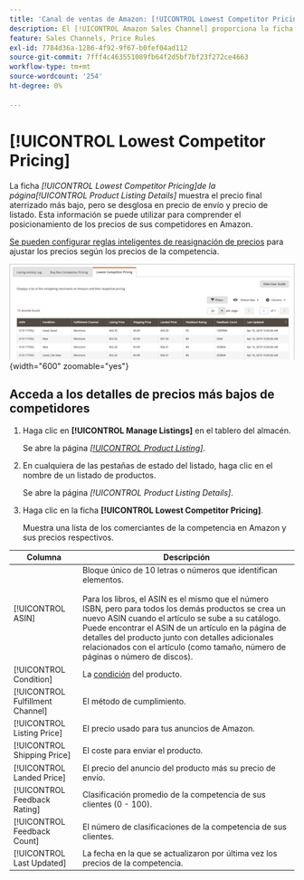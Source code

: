 ```yaml
---
title: 'Canal de ventas de Amazon: [!UICONTROL Lowest Competitor Pricing]'
description: El [!UICONTROL Amazon Sales Channel] proporciona la ficha [!UICONTROL Lowest Competitor Pricing] para ayudarle a comprender el posicionamiento de los precios de su competencia en Amazon.
feature: Sales Channels, Price Rules
exl-id: 7784d36a-1286-4f92-9f67-b0fef04ad112
source-git-commit: 7fff4c463551089fb64f2d5bf7bf23f272ce4663
workflow-type: tm+mt
source-wordcount: '254'
ht-degree: 0%

---
```


# [!UICONTROL Lowest Competitor Pricing]

La ficha _[!UICONTROL Lowest Competitor Pricing]_de la página_[!UICONTROL Product Listing Details]_ muestra el precio final aterrizado más bajo, pero se desglosa en precio de envío y precio de listado. Esta información se puede utilizar para comprender el posicionamiento de los precios de sus competidores en Amazon.

[Se pueden configurar reglas inteligentes de reasignación de precios](./intelligent-repricing-rules.md) para ajustar los precios según los precios de la competencia.

![Precios más bajos para la competencia](assets/amazon-listing-details-lowest-comp.png){width="600" zoomable="yes"}

## Acceda a los detalles de precios más bajos de competidores

1. Haga clic en **[!UICONTROL Manage Listings]** en el tablero del almacén.

   Se abre la página [_[!UICONTROL Product Listing]_](./managing-product-listings.md).

1. En cualquiera de las pestañas de estado del listado, haga clic en el nombre de un listado de productos.

   Se abre la página _[!UICONTROL Product Listing Details]_.

1. Haga clic en la ficha **[!UICONTROL Lowest Competitor Pricing]**.

   Muestra una lista de los comerciantes de la competencia en Amazon y sus precios respectivos.

| Columna | Descripción |
|----------------------------------|----------------------------------------------------------------------------------------------------------------------------------------------------------------------------------------------------------------------------------------------------------------------------------------------------------------------------------------------------------------------------------------|
| [!UICONTROL ASIN] | Bloque único de 10 letras o números que identifican elementos.<br><br>Para los libros, el ASIN es el mismo que el número ISBN, pero para todos los demás productos se crea un nuevo ASIN cuando el artículo se sube a su catálogo. Puede encontrar el ASIN de un artículo en la página de detalles del producto junto con detalles adicionales relacionados con el artículo (como tamaño, número de páginas o número de discos). |
| [!UICONTROL Condition] | La [condición](./product-listing-condition.md) del producto. |
| [!UICONTROL Fulfillment Channel] | El método de cumplimiento. |
| [!UICONTROL Listing Price] | El precio usado para tus anuncios de Amazon. |
| [!UICONTROL Shipping Price] | El coste para enviar el producto. |
| [!UICONTROL Landed Price] | El precio del anuncio del producto más su precio de envío. |
| [!UICONTROL Feedback Rating] | Clasificación promedio de la competencia de sus clientes (0 - 100). |
| [!UICONTROL Feedback Count] | El número de clasificaciones de la competencia de sus clientes. |
| [!UICONTROL Last Updated] | La fecha en la que se actualizaron por última vez los precios de la competencia. |
